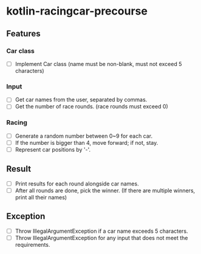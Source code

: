# kotlin-racingcar-precourse

## Features

### Car class
- [ ] Implement Car class (name must be non-blank, must not exceed 5 characters)

### Input
- [ ] Get car names from the user, separated by commas.
- [ ] Get the number of race rounds. (race rounds must exceed 0)

### Racing
- [ ] Generate a random number between 0~9 for each car.
- [ ] If the number is bigger than 4, move forward; if not, stay.
- [ ] Represent car positions by '-'.

## Result
- [ ] Print results for each round alongside car names.
- [ ] After all rounds are done, pick the winner. (If there are multiple winners, print all their names)

## Exception
- [ ] Throw IllegalArgumentException if a car name exceeds 5 characters.
- [ ] Throw IllegalArgumentException for any input that does not meet the requirements.
